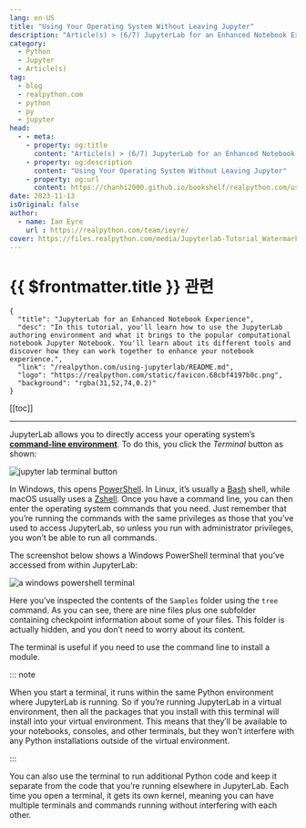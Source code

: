 ```yaml
---
lang: en-US
title: "Using Your Operating System Without Leaving Jupyter"
description: "Article(s) > (6/7) JupyterLab for an Enhanced Notebook Experience"
category:
  - Python
  - Jupyter
  - Article(s)
tag:
  - blog
  - realpython.com
  - python
  - py
  - jupyter
head:
  - - meta:
    - property: og:title
      content: "Article(s) > (6/7) JupyterLab for an Enhanced Notebook Experience"
    - property: og:description
      content: "Using Your Operating System Without Leaving Jupyter"
    - property: og:url
      content: https://chanhi2000.github.io/bookshelf/realpython.com/using-jupyterlab/using-your-operating-system-without-leaving-jupyter.html
date: 2023-11-13
isOriginal: false
author:
  - name: Ian Eyre
    url : https://realpython.com/team/ieyre/
cover: https://files.realpython.com/media/Jupyterlab-Tutorial_Watermarked.e68ba3554953.jpg
---
```


# {{ $frontmatter.title }} 관련

```component VPCard
{
  "title": "JupyterLab for an Enhanced Notebook Experience",
  "desc": "In this tutorial, you'll learn how to use the JupyterLab authoring environment and what it brings to the popular computational notebook Jupyter Notebook. You'll learn about its different tools and discover how they can work together to enhance your notebook experience.",
  "link": "/realpython.com/using-jupyterlab/README.md",
  "logo": "https://realpython.com/static/favicon.68cbf4197b0c.png",
  "background": "rgba(31,52,74,0.2)"
}
```

[[toc]]

---

<SiteInfo
  name="JupyterLab for an Enhanced Notebook Experience"
  desc="In this tutorial, you'll learn how to use the JupyterLab authoring environment and what it brings to the popular computational notebook Jupyter Notebook. You'll learn about its different tools and discover how they can work together to enhance your notebook experience."
  url="https://realpython.com/using-jupyterlab#using-your-operating-system-without-leaving-jupyter"
  logo="https://realpython.com/static/favicon.68cbf4197b0c.png"
  preview="https://files.realpython.com/media/Jupyterlab-Tutorial_Watermarked.e68ba3554953.jpg"/>


JupyterLab allows you to directly access your operating system’s [**command-line environment**](/realpython.com/python-command-line-arguments.md). To do this, you click the *Terminal* button as shown:

![jupyter lab terminal button](https://files.realpython.com/media/ie-terminal-buttonCR.68ea9e4a7209.png)

In Windows, this opens [<FontIcon icon="fa-brands fa-wikipedia-w"/>PowerShell](https://en.wikipedia.org/wiki/PowerShell). In Linux, it’s usually a [<FontIcon icon="fa-brands fa-wikipedia-w"/>Bash](https://en.wikipedia.org/wiki/Bash_(Unix_shell)) shell, while macOS usually uses a [<FontIcon icon="fa-brands fa-wikipedia-w"/>Zshell](https://en.wikipedia.org/wiki/Z_shell). Once you have a command line, you can then enter the operating system commands that you need. Just remember that you’re running the commands with the same privileges as those that you’ve used to access JupyterLab, so unless you run with administrator privileges, you won’t be able to run all commands.

The screenshot below shows a Windows PowerShell terminal that you’ve accessed from within JupyterLab:

![a windows powershell terminal](https://files.realpython.com/media/ie-powershell-terminalCR2.550a34c593bc.png)

Here you’ve inspected the contents of the `Samples` folder using the `tree` command. As you can see, there are nine files plus one subfolder containing checkpoint information about some of your files. This folder is actually hidden, and you don’t need to worry about its content.

The terminal is useful if you need to use the command line to install a module.

::: note

When you start a terminal, it runs within the same Python environment where JupyterLab is running. So if you’re running JupyterLab in a virtual environment, then all the packages that you install with this terminal will install into your virtual environment. This means that they’ll be available to your notebooks, consoles, and other terminals, but they won’t interfere with any Python installations outside of the virtual environment.

:::

You can also use the terminal to run additional Python code and keep it separate from the code that you’re running elsewhere in JupyterLab. Each time you open a terminal, it gets its own kernel, meaning you can have multiple terminals and commands running without interfering with each other.